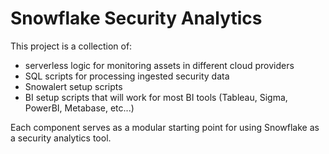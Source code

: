 # Snowflake Security Analytics
This project is a collection of:
- serverless logic for monitoring assets in different cloud providers
- SQL scripts for processing ingested security data
- Snowalert setup scripts
- BI setup scripts that will work for most BI tools (Tableau, Sigma, PowerBI, Metabase, etc...)

Each component serves as a modular starting point for using Snowflake as a security analytics tool.